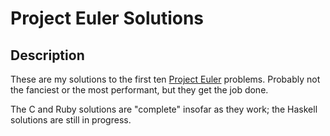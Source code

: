 # Project Euler Solutions

## Description

These are my solutions to the first ten [Project Euler](http://www.projecteuler.net/) problems. Probably not the fanciest or the most performant, but they get the job done.

The C and Ruby solutions are "complete" insofar as they work; the Haskell solutions are still in progress.

